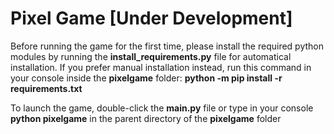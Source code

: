 # Pixel Game [Under Development]

Before running the game for the first time, please install the required python modules
by running the __install_requirements.py__ file for automatical installation. If you
prefer manual installation instead, run this command in your console inside the
__pixelgame__ folder: __python -m pip install -r requirements.txt__

To launch the game, double-click the __main.py__ file or type in your console
__python pixelgame__ in the parent directory of the __pixelgame__ folder
